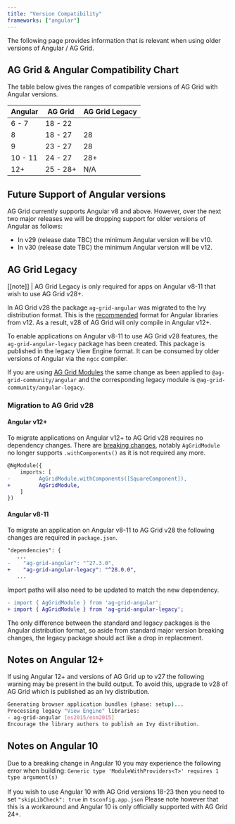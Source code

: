 ```yaml
---
title: "Version Compatibility"
frameworks: ["angular"]
---
```


The following page provides information that is relevant when using older versions of Angular / AG Grid.

 ## AG Grid & Angular Compatibility Chart

 The table below gives the ranges of compatible versions of AG Grid with Angular versions.
 
 | Angular | AG Grid   | AG Grid Legacy    |
 | --------| --------- | ------------------|
 | 6 - 7   | 18 - 22   |                   |
 | 8       | 18 - 27   | 28                |
 | 9       | 23 - 27   | 28                |
 | 10 - 11 | 24 - 27   | 28+               |
 | 12+     | 25 - 28+  | N/A               |

 ## Future Support of Angular versions

AG Grid currently supports Angular v8 and above. However, over the next two major releases we will be dropping support for older versions of Angular as follows: 

 - In v29 (release date TBC) the minimum Angular version will be v10.
 - In v30 (release date TBC) the minimum Angular version will be v12.

## AG Grid Legacy

[[note]]
| AG Grid Legacy is only required for apps on Angular v8-11 that wish to use AG Grid v28+.

In AG Grid v28 the package `ag-grid-angular` was migrated to the Ivy distribution format. This is the [recommended](https://angular.io/guide/creating-libraries#publishing-libraries) format for Angular libraries from v12. As a result, v28 of AG Grid will only compile in Angular v12+.

To enable applications on Angular v8-11 to use AG Grid v28 features, the `ag-grid-angular-legacy` package has been created. This package is published in the legacy View Engine format. It can be consumed by older versions of Angular via the `ngcc` compiler.

If you are using [AG Grid Modules](https://ag-grid.com/angular-data-grid/packages-modules/) the same change as been applied to `@ag-grid-community/angular` and the corresponding legacy module is `@ag-grid-community/angular-legacy`.

### Migration to AG Grid v28

#### Angular v12+

To migrate applications on Angular v12+ to AG Grid v28 requires no dependency changes. There are [breaking changes](https://ag-grid.com/changelog/?fixVersion=28.0.0), notably `AgGridModule` no longer supports `.withComponents()` as it is not required any more.

 ```diff
 @NgModule({
     imports: [
-         AgGridModule.withComponents([SquareComponent]),
+         AgGridModule,
     ]
 })
 ```

#### Angular v8-11
To migrate an application on Angular v8-11 to AG Grid v28 the following changes are required in `package.json`.

 ```diff
"dependencies": {
    ...
-    "ag-grid-angular": "^27.3.0",
+    "ag-grid-angular-legacy": "^28.0.0",
    ...
 ```

Import paths will also need to be updated to match the new dependency.

```diff
- import { AgGridModule } from 'ag-grid-angular';
+ import { AgGridModule } from 'ag-grid-angular-legacy';
```

The only difference between the standard and legacy packages is the Angular distribution format, so aside from standard major version breaking changes, the legacy package should act like a drop in replacement.

## Notes on Angular 12+

If using Angular 12+ and versions of AG Grid up to v27 the following warning may be present in the build output. To avoid this, upgrade to v28 of AG Grid which is published as an Ivy distribution.

```bash
Generating browser application bundles (phase: setup)...
Processing legacy "View Engine" libraries:
- ag-grid-angular [es2015/esm2015]
Encourage the library authors to publish an Ivy distribution.
```

## Notes on Angular 10

Due to a breaking change in Angular 10 you may experience the following error when building:
`Generic type 'ModuleWithProviders<T>' requires 1 type argument(s)`<br/><br/>
If you wish to use Angular 10 with AG Grid versions 18-23 then you need to set `"skipLibCheck": true`
in `tsconfig.app.json` Please note however that this is a workaround and Angular 10 is only
officially supported with AG Grid 24+.